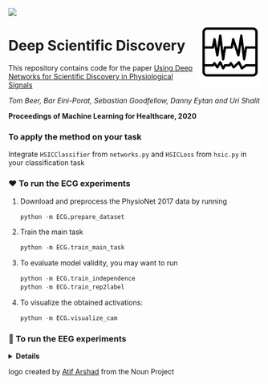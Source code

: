 ![](https://img.shields.io/github/license/tom-beer/deep-scientific-discovery?color=magenta&style=plastic)

<img src="ECG/logo.png" width=125 height=125 align="right">

# Deep Scientific Discovery
This repository contains code for the paper [Using Deep Networks for Scientific Discovery in Physiological Signals](https://www.mlforhc.org/accepted-papers)

*Tom Beer, Bar Eini-Porat, Sebastian Goodfellow, Danny Eytan and Uri Shalit*

**Proceedings of Machine Learning for Healthcare, 2020**

### To apply the method on your task
Integrate `HSICClassifier` from `networks.py` and `HSICLoss` from `hsic.py` in your classification task

### ❤️ To run the ECG experiments
1. Download and preprocess the PhysioNet 2017 data by running
    ```python
    python -m ECG.prepare_dataset
    ```
2. Train the main task
    ```python
    python -m ECG.train_main_task
    ```
    
3. To evaluate model validity, you may want to run
    ```python
    python -m ECG.train_independence
    python -m ECG.train_rep2label
    ```
4. To visualize the obtained activations:
    ```python
    python -m ECG.visualize_cam
    ```
    
### 🧠 To run the EEG experiments
<details>
  <summary><b>Details</b></summary>
    
  - one
  - two
</details>

logo created by [Atif Arshad](https://thenounproject.com/search/?q=ecg&i=1295489) from the Noun Project
